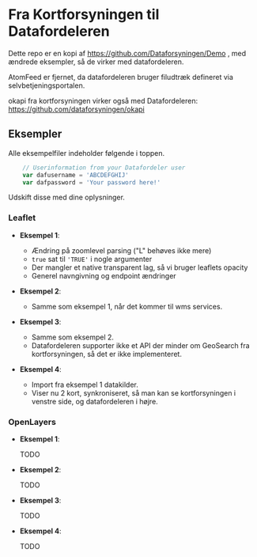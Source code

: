 # Fra Kortforsyningen til Datafordeleren

Dette repo er en kopi af https://github.com/Dataforsyningen/Demo , med ændrede eksempler, så de virker med datafordeleren.

AtomFeed er fjernet, da datafordeleren bruger filudtræk defineret via selvbetjeningsportalen.

okapi fra kortforsyningen virker også med Datafordeleren: https://github.com/dataforsyningen/okapi

## Eksempler
Alle eksempelfiler indeholder følgende i toppen.
```js
    // Userinformation from your Datafordeler user
    var dafusername = 'ABCDEFGHIJ'
    var dafpassword = 'Your password here!'
```
Udskift disse med dine oplysninger.

### Leaflet
* __Eksempel 1__:
  * Ændring på zoomlevel parsing ("L" behøves ikke mere)
  * ```true``` sat til ```'TRUE'``` i nogle argumenter 
  * Der mangler et native transparent lag, så vi bruger leaflets opacity
  * Generel navngivning og endpoint ændringer   

* __Eksempel 2__:
  * Samme som eksempel 1, når det kommer til wms services.
  
* __Eksempel 3__:
  * Samme som eksempel 2.
  * Datafordeleren supporter ikke et API der minder om GeoSearch fra kortforsyningen, så det er ikke implementeret.

* __Eksempel 4__:
  * Import fra eksempel 1 datakilder.
  * Viser nu 2 kort, synkroniseret, så man kan se kortforsyningen i venstre side, og datafordeleren i højre.
  
### OpenLayers
* __Eksempel 1__:

  TODO
* __Eksempel 2__:

  TODO
* __Eksempel 3__:

  TODO
* __Eksempel 4__:

  TODO
